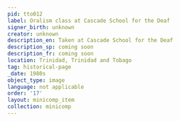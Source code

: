 ```yaml
---
pid: tto012
label: Oralism class at Cascade School for the Deaf
signer_birth: unknown
creator: unknown
description_en: Taken at Cascade School for the Deaf
description_sp: coming soon
description_fr: coming soon
location: Trinidad, Trinidad and Tobago
tag: historical-page
_date: 1980s
object_type: image
language: not applicable
order: '17'
layout: minicomp_item
collection: minicomp
---
```

